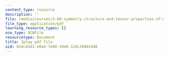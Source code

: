 ```yaml
---
content_type: resource
description: ''
file: /media/courses/3-60-symmetry-structure-and-tensor-properties-of-materials-fall-2005/b54c43d1e0a47e6020e8124c2048c646_QyJkYF-L1Kg.pdf
file_type: application/pdf
learning_resource_types: []
ocw_type: OCWFile
resourcetype: Document
title: 3play pdf file
uid: b54c43d1-e0a4-7e60-20e8-124c2048c646
---
```

